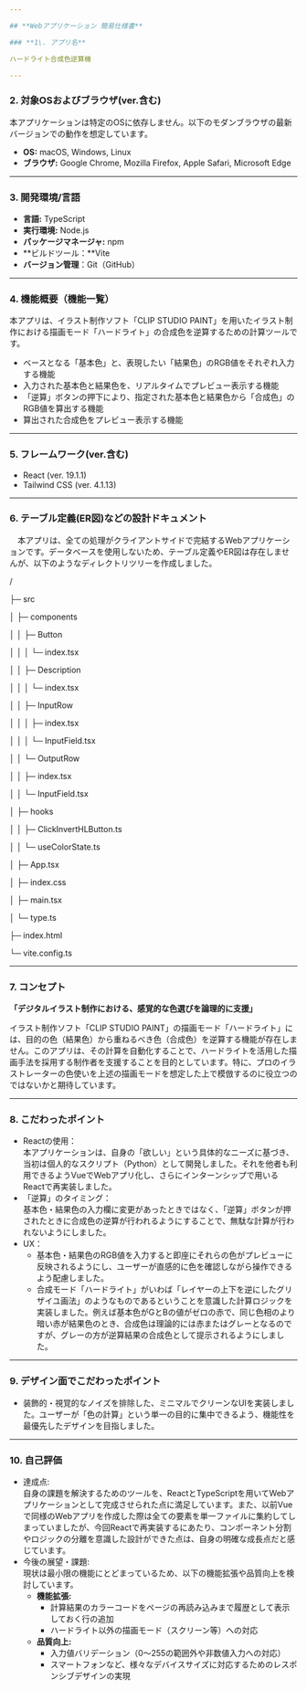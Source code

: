 ```yaml
---

## **Webアプリケーション 簡易仕様書**

### **1\. アプリ名**

ハードライト合成色逆算機

---
```


### **2\. 対象OSおよびブラウザ(ver.含む)**

本アプリケーションは特定のOSに依存しません。以下のモダンブラウザの最新バージョンでの動作を想定しています。

* **OS:** macOS, Windows, Linux  
* **ブラウザ:** Google Chrome, Mozilla Firefox, Apple Safari, Microsoft Edge

---

### **3\. 開発環境/言語**

* **言語:** TypeScript  
* **実行環境:** Node.js  
* **パッケージマネージャ:** npm  
* **ビルドツール：**Vite  
* ​​**バージョン管理**：Git（GitHub）

---

### **4\. 機能概要（機能一覧）**

本アプリは、イラスト制作ソフト「CLIP STUDIO PAINT」を用いたイラスト制作における描画モード「ハードライト」の合成色を逆算するための計算ツールです。

* ベースとなる「基本色」と、表現したい「結果色」のRGB値をそれぞれ入力する機能  
* 入力された基本色と結果色を、リアルタイムでプレビュー表示する機能  
* 「逆算」ボタンの押下により、指定された基本色と結果色から「合成色」のRGB値を算出する機能  
* 算出された合成色をプレビュー表示する機能

---

### **5\. フレームワーク(ver.含む)**

* React (ver. 19.1.1)  
* Tailwind CSS (ver. 4.1.13)

---

### **6\. テーブル定義(ER図)などの設計ドキュメント**

　本アプリは、全ての処理がクライアントサイドで完結するWebアプリケーションです。データベースを使用しないため、テーブル定義やER図は存在しませんが、以下のようなディレクトリツリーを作成しました。

/

├─ src

│  ├─ components

│  │  ├─ Button

│  │  │  └─ index.tsx

│  │  ├─ Description

│  │  │  └─ index.tsx

│  │  ├─ InputRow

│  │  │  ├─ index.tsx

│  │  │  └─ InputField.tsx

│  │  └─ OutputRow

│  │     ├─ index.tsx

│  │     └─ InputField.tsx

│  ├─ hooks

│  │  ├─ ClickInvertHLButton.ts

│  │  └─ useColorState.ts

│  ├─ App.tsx

│  ├─ index.css

│  ├─ main.tsx

│  └─ type.ts

├─ index.html

└─ vite.config.ts

---

### **7\. コンセプト**

**「デジタルイラスト制作における、感覚的な色選びを論理的に支援」**

イラスト制作ソフト「CLIP STUDIO PAINT」の描画モード「ハードライト」には、目的の色（結果色）から重ねるべき色（合成色）を逆算する機能が存在しません。このアプリは、その計算を自動化することで、ハードライトを活用した描画手法を採用する制作者を支援することを目的としています。特に、プロのイラストレーターの色使いを上述の描画モードを想定した上で模倣するのに役立つのではないかと期待しています。

---

### **8\. こだわったポイント**

* Reactの使用：  
  本アプリケーションは、自身の「欲しい」という具体的なニーズに基づき、当初は個人的なスクリプト（Python）として開発しました。それを他者も利用できるようVueでWebアプリ化し、さらにインターンシップで用いるReactで再実装しました。  
* 「逆算」のタイミング：  
  基本色・結果色の入力欄に変更があったときではなく、「逆算」ボタンが押されたときに合成色の逆算が行われるようにすることで、無駄な計算が行われないようにしました。  
* UX：  
  * 基本色・結果色のRGB値を入力すると即座にそれらの色がプレビューに反映されるようにし、ユーザーが直感的に色を確認しながら操作できるよう配慮しました。  
  * 合成モード「ハードライト」がいわば「レイヤーの上下を逆にしたグリザイユ画法」のようなものであるということを意識した計算ロジックを実装しました。例えば基本色がGとBの値がゼロの赤で、同じ色相のより暗い赤が結果色のとき、合成色は理論的には赤またはグレーとなるのですが、グレーの方が逆算結果の合成色として提示されるようにしました。

---

### **9\. デザイン面でこだわったポイント**

* 装飾的・視覚的なノイズを排除した、ミニマルでクリーンなUIを実装しました。ユーザーが「色の計算」という単一の目的に集中できるよう、機能性を最優先したデザインを目指しました。

---

### **10\. 自己評価**

* 達成点:  
  自身の課題を解決するためのツールを、ReactとTypeScriptを用いてWebアプリケーションとして完成させられた点に満足しています。また、以前Vueで同様のWebアプリを作成した際は全ての要素を単一ファイルに集約してしまっていましたが、今回Reactで再実装するにあたり、コンポーネント分割やロジックの分離を意識した設計ができた点は、自身の明確な成長点だと感じています。  
* 今後の展望・課題:  
  現状は最小限の機能にとどまっているため、以下の機能拡張や品質向上を検討しています。  
  * **機能拡張:**  
    * 計算結果のカラーコードをページの再読み込みまで履歴として表示しておく行の追加  
    * ハードライト以外の描画モード（スクリーン等）への対応  
  * **品質向上:**  
    * 入力値バリデーション（0〜255の範囲外や非数値入力への対応）  
    * スマートフォンなど、様々なデバイスサイズに対応するためのレスポンシブデザインの実現


